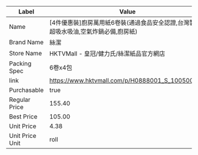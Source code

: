 | Label           | Value                                           |
| --------------- | ----------------------------------------------- |
| Name            | [4件優惠裝]廚房萬用紙6卷裝(通過食品安全認證,台灣製造,超吸水吸油,空氣炸鍋必備,廚房紙) |
| Brand Name      | 絲潔                                              |
| Store Name      | HKTVMall - 皇冠/健力氏/絲潔紙品官方網店                      |
| Packing Spec    | 6卷x4包                                           |
| link            | https://www.hktvmall.com/p/H0888001_S_10050058C |
| Purchasable     | true                                            |
| Regular Price   | 155.40                                          |
| Best Price      | 105.00                                          |
| Unit Price      | 4.38                                            |
| Unit Price Unit | roll                                            |
